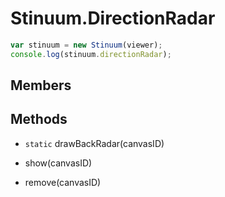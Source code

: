 # Stinuum.DirectionRadar

```js
var stinuum = new Stinuum(viewer);
console.log(stinuum.directionRadar);
```

## Members


## Methods

* `static` drawBackRadar(canvasID)


* show(canvasID)



* remove(canvasID)
